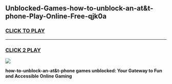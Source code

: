 
## Unblocked-Games-how-to-unblock-an-at&t-phone-Play-Online-Free-qjk0a
<h3>
<a href="https://premium76.site?title=how-to-unblock-an-at&t-phone&ref=26A">CLICK TO PLAY</a></h3>
<hr>

<h3>
<a href="https://premium76.site?title=how-to-unblock-an-at&t-phone&ref=26A">CLICK 2 PLAY</a>
  
</h3>

<a href="https://premium76.site?title=how-to-unblock-an-at&t-phone&ref=26A"><img src="https://clearcache.store/games.png"></a>


**how-to-unblock-an-at&t-phone games unblocked: Your Gateway to Fun and Accessible Online Gaming**
